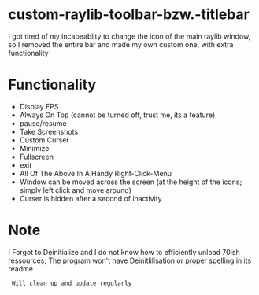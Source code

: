 # custom-raylib-toolbar-bzw.-titlebar
I got tired of my incapeablity to change the icon of the main raylib window, so I removed the entire bar and made my own custom one, with extra functionality

  
#  Functionality
- Display FPS
- Always On Top (cannot be turned off, trust me, its a feature)
- pause/resume
- Take Screenshots
- Custom Curser
- Minimize
- Fullscreen
- exit
- All Of The Above In A Handy Right-Click-Menu
- Window can be moved across the screen (at the height of the icons; simply left click and move around)
- Curser is hidden after a second of inactivity 


# Note
   I Forgot to Deinitialize and I do not know how to efficiently unload 70ish ressources; The program won't have Deinitlilisation or proper spelling in its readme
   
     
     Will clean up and update regularly
